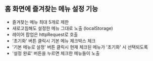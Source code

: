 ## 홈 화면에 즐겨찾는 메뉴 설정 기능

- 즐겨찾는 메뉴 최대 5개로 제한
- 새로고침해도 설정한 메뉴 그대로 노출 (localStorage)
- 레이어 팝업은 httpRequest로 호출
- '초기화' 버튼 클릭시 기본 메뉴 체크박스 체크
- '기본 메뉴로 설정' 버튼 클릭시 현재 체크된 메뉴가 '초기화' 시 선택되도록
- '설정 완료' 버튼을 누르면 체크한 메뉴들이 노출